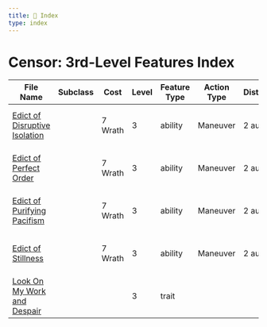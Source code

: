 ```yaml
---
title: 📑 Index
type: index
---
```


# Censor: 3rd-Level Features Index

| File Name                                                               | Subclass | Cost    | Level | Feature Type | Action Type | Distance | Target                 |
| ----------------------------------------------------------------------- | -------- | ------- | ----- | ------------ | ----------- | -------- | ---------------------- |
| [Edict of Disruptive Isolation](../Edict%20of%20Disruptive%20Isolation) |          | 7 Wrath | 3     | ability      | Maneuver    | 2 aura   | Each enemy in the area |
| [Edict of Perfect Order](../Edict%20of%20Perfect%20Order)               |          | 7 Wrath | 3     | ability      | Maneuver    | 2 aura   | Each enemy in the area |
| [Edict of Purifying Pacifism](../Edict%20of%20Purifying%20Pacifism)     |          | 7 Wrath | 3     | ability      | Maneuver    | 2 aura   | Each enemy in the area |
| [Edict of Stillness](../Edict%20of%20Stillness)                         |          | 7 Wrath | 3     | ability      | Maneuver    | 2 aura   | Each enemy in the area |
| [Look On My Work and Despair](../Look%20On%20My%20Work%20and%20Despair) |          |         | 3     | trait        |             |          |                        |
